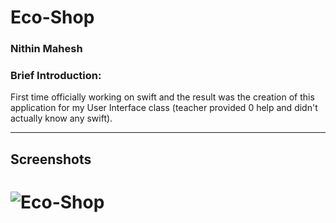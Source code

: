 Eco-Shop
==========

### Nithin Mahesh

### Brief Introduction: 

First time officially working on swift and the result was the creation of this application for my User Interface class (teacher provided 0 help and didn't actually know any swift). 

___________________________________________________
## Screenshots
![Eco-Shop](./Eco-Shop.GIF)
=======